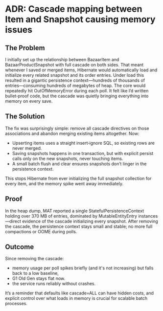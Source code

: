 # ADR: Cascade mapping between Item and Snapshot causing memory issues

## The Problem

I initially set up the relationship between BazaarItem and BazaarProductSnapshot with full cascade on both sides. That meant whenever I saved or merged items, Hibernate would automatically load and initialize every related snapshot and its order entries. Under load this resulted in a gigantic persistence context—hundreds of thousands of entries—consuming hundreds of megabytes of heap. The core would repeatedly hit OutOfMemoryError during each poll. It felt like I’d written bullet‑proof code, but the cascade was quietly bringing everything into memory on every save.

## The Solution

The fix was surprisingly simple: remove all cascade directives on those associations and abandon merging existing items altogether. Now:

- Upserting items uses a straight insert‑ignore SQL, so existing rows are never merged.
- Saving snapshots happens in one transaction, but with explicit persist calls only on the new snapshots, never touching items.
- A small batch flush and clear ensures snapshots don’t linger in the persistence context.

This stops Hibernate from ever initializing the full snapshot collection for every item, and the memory spike went away immediately.

## Proof

In the heap dump, MAT reported a single StatefulPersistenceContext holding over 370 MB of entries, dominated by MutableEntityEntry instances—direct evidence of the cascade initializing every snapshot. After removing the cascade, the persistence context stays small and stable; no more full compactions or OOME during polls.

## Outcome

Since removing the cascade:

- memory usage per poll spikes briefly (and it's not increasing) but falls back to a low baseline,
- G1 Old Gen stays flat now.
- the service runs reliably without crashes.

It’s a reminder that defaults like cascade=ALL can have hidden costs, and explicit control over what loads in memory is crucial for scalable batch processes.

